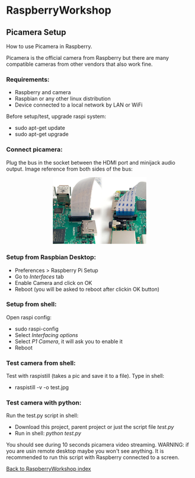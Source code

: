 # RaspberryWorkshop

## Picamera Setup

How to use Picamera in Raspberry. 

Picamera is the official camera from Raspberry but there are many compatible cameras from other vendors that also work fine. 

### Requirements:

- Raspberry and camera
- Raspbian or any other linux distribution
- Device connected to a local network by LAN or WiFi

Before setup/test, upgrade raspi system:
- sudo apt-get update
- sudo apt-get upgrade

### Connect picamera:

Plug the bus in the socket between the HDMI port and minijack audio output. Image reference from both sides of the bus:

<p align="center"><img style="width: 50%;" src="connect-camera.jpg" /></p>

### Setup from Raspbian Desktop:

- Preferences > Raspberry Pi Setup
- Go to *Interfaces* tab
- Enable Camera and click on OK
- Reboot (you will be asked to reboot after clickin OK button)

### Setup from shell:

Open raspi config:
- sudo raspi-config
- Select *Interfacing options*
- Select *P1 Camera*, it will ask you to enable it
- Reboot

### Test camera from shell:

Test with raspistill (takes a pic and save it to a file). Type in shell:
- raspistill -v -o test.jpg

### Test camera with python:

Run the test.py script in shell:
- Download this project, parent project or just the script file *test.py*
- Run in shell: *python test.py*

You should see during 10 seconds picamera video streaming. WARNING: if you are usin remote desktop maybe you won't see anything.
It is recommended to run this script with Raspberry connected to a screen.

[Back to RaspberryWorkshop index](https://github.com/DiegoMartinezGlez/RaspberryWorkshop)
